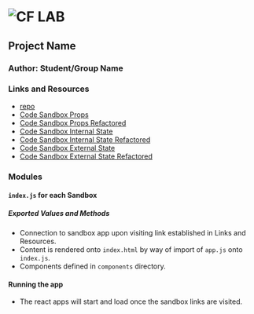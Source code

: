 ![CF](http://i.imgur.com/7v5ASc8.png) LAB
=================================================

## Project Name

### Author: Student/Group Name

### Links and Resources
* [repo](https://github.com/hcherewaty/28-props-and-state)
* [Code Sandbox Props](https://codesandbox.io/s/zqw8y1or34)
* [Code Sandbox Props Refactored](https://codesandbox.io/s/3q0mpj5vmq)
* [Code Sandbox Internal State](https://codesandbox.io/s/kkrrv18jw5)
* [Code Sandbox Internal State Refactored](https://codesandbox.io/s/xlpl8j4lqz)
* [Code Sandbox External State](https://codesandbox.io/s/88qo313y1l)
* [Code Sandbox External State Refactored](https://codesandbox.io/s/xv2kmvjnnz)

### Modules
#### `index.js` for each Sandbox

##### Exported Values and Methods
* Connection to sandbox app upon visiting link established in Links and Resources.
* Content is rendered onto `index.html` by way of import of `app.js` onto `index.js`.
* Components defined in `components` directory.

#### Running the app
* The react apps will start and load once the sandbox links are visited.